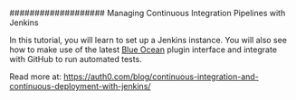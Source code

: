 ################### Managing Continuous Integration Pipelines with Jenkins

In this tutorial, you will learn to set up a Jenkins instance. You will also see how to make use of the latest [Blue Ocean](https://wiki.jenkins.io/display/JENKINS/Blue+Ocean+Plugin) plugin interface and integrate with GitHub to run automated tests.

Read more at: https://auth0.com/blog/continuous-integration-and-continuous-deployment-with-jenkins/

